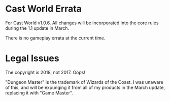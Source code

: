 # Cast World Errata

<div class="ui raised segment">

For Cast World v1.0.6. All changes will be incorporated into the core rules during the 1.1 update in March.

There is no gameplay errata at the current time.

</div>

# Legal Issues

<div class="ui raised segment">

The copyright is 2018, not 2017. Oops!

"Dungeon Master" is the trademark of Wizards of the Coast. I was unaware of this, and will be expunging it from all of my products in the March update, replacing it with "Game Master".

</div>

